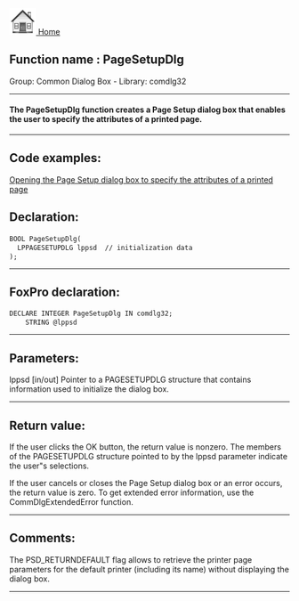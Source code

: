 [<img src="../../images/home.png"> Home ](https://github.com/VFPX/Win32API)  

## Function name : PageSetupDlg
Group: Common Dialog Box - Library: comdlg32    
***  


#### The PageSetupDlg function creates a Page Setup dialog box that enables the user to specify the attributes of a printed page.
***  


## Code examples:
[Opening the Page Setup dialog box to specify the attributes of a printed page](../../samples/sample_272.md)  

## Declaration:
```foxpro  
BOOL PageSetupDlg(
  LPPAGESETUPDLG lppsd  // initialization data
);  
```  
***  


## FoxPro declaration:
```foxpro  
DECLARE INTEGER PageSetupDlg IN comdlg32;
	STRING @lppsd  
```  
***  


## Parameters:
lppsd 
[in/out] Pointer to a PAGESETUPDLG structure that contains information used to initialize the dialog box.   
***  


## Return value:
If the user clicks the OK button, the return value is nonzero. The members of the PAGESETUPDLG structure pointed to by the lppsd parameter indicate the user"s selections.

If the user cancels or closes the Page Setup dialog box or an error occurs, the return value is zero. To get extended error information, use the CommDlgExtendedError function.  
***  


## Comments:
The PSD_RETURNDEFAULT flag allows to retrieve the printer page parameters for the default printer (including its name) without displaying the dialog box.  
  
***  


